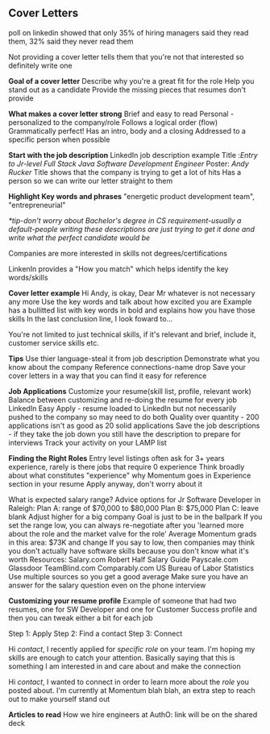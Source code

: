 ## Cover Letters
poll on linkedin showed that only 35% of hiring managers said they read them, 32% said they never read them

Not providing a cover letter tells them that you're not that interested so definitely write one

__Goal of a cover letter__
Describe why you're a great fit for the role
Help you stand out as a candidate
Provide the missing pieces that resumes don't provide

__What makes a cover letter strong__
Brief and easy to read
Personal - personalized to the company/role
Follows a logical order (flow)
Grammatically perfect!
Has an intro, body and a closing
Addressed to a specific person when possible

__Start with the job description__
LinkedIn job description example
Title :_Entry to Jr-level Full Stack Java Software Development Engineer_
Poster: _Andy Rucker_
Title shows that the company is trying to get a lot of hits
Has a person so we can write our letter straight to them

__Highlight Key words and phrases__
"energetic product development team", "entrepreneurial"

_*tip-don't worry about Bachelor's degree in CS requirement-usually a default-people writing these descriptions are just trying to get it done and write what the perfect candidate would be_

Companies are more interested in skills not degrees/certifications

LinkenIn provides a "How you match" which helps identify the key words/skills

__Cover letter example__
Hi Andy, is okay, Dear Mr whatever is not necessary any more
Use the key words and talk about how excited you are
Example has a bullitted list with key words in bold and explains how you have those skills
In the last conclusion line, I look foward to...

You're not limited to just technical skills, if it's relevant and brief, include it, customer service skills etc.

__Tips__
Use thier language-steal it from job description
Demonstrate what you know about the company
Reference connections-name drop
Save your cover letters in a way that you can find it easy for reference

__Job Applications__
Customize your resume(skill list, profile, relevant work)
Balance between customizing and re-doing the resume for every job
LinkedIn Easy Apply - resume loaded to LinkedIn but not necessarily pushed to the company so may need to do both
Quality over quantity - 200 applications isn't as good as 20 solid applications
Save the job descriptions - if they take the job down you still have the description to prepare for interviews
Track your activity on your LAMP list

__Finding the Right Roles__
Entry level listings often ask for 3+ years experience, rarely is there jobs that require 0 experience
Think broadly about what constitutes "experience" why Momentum goes in Experience section in your resume
Apply anyway, don't worry about it

What is expected salary range?
Advice options for Jr Software Developer in Raleigh:
Plan A: range of $70,000 to $80,000
Plan B: $75,000
Plan C: leave blank
Adjust higher for a big company
Goal is just to be in the ballpark
If you set the range low, you can always re-negotiate after you 'learned more about the role and the market valve for the role'
Average Momentum grads in this area: $73K and change
If you say to low, then companies may think you don't actually have software skills because you don't know what it's worth
Resources:
Salary.com
Robert Half Salary Guide
Payscale.com
Glassdoor
TeamBlind.com
Comparably.com
US Bureau of Labor Statistics
Use multiple sources so you get a good average
Make sure you have an answer for the salary question even on the phone interview

__Customizing your resume profile__
Example of someone that had two resumes, one for SW Developer and one for Customer Success profile and then you can tweak either a bit for each job

Step 1: Apply
Step 2: Find a contact
Step 3: Connect

Hi _contact_, I recently applied for _specific role_ on your team. I'm hoping my skills are enough to catch your attention.  Basically saying that this is something I am interested in and care about and make the connection

Hi _contact_, I wanted to connect in order to learn more about the _role_ you posted about.  I'm currently at Momentum blah blah, an extra step to reach out to make yourself stand out

__Articles to read__
How we hire engineers at AuthO: link will be on the shared deck

